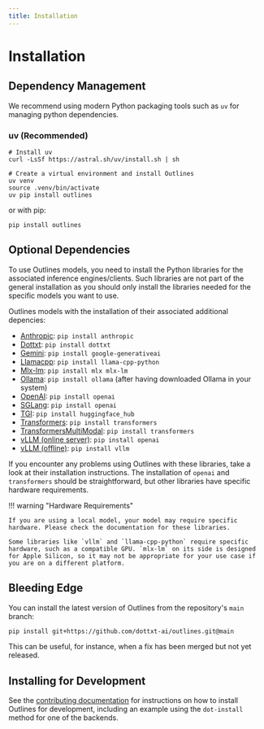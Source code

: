 ```yaml
---
title: Installation
---
```


# Installation

## Dependency Management

We recommend using modern Python packaging tools such as `uv` for managing python dependencies.

### uv (Recommended)

```shell
# Install uv
curl -LsSf https://astral.sh/uv/install.sh | sh

# Create a virtual environment and install Outlines
uv venv
source .venv/bin/activate
uv pip install outlines
```

or with pip:

```shell
pip install outlines
```





## Optional Dependencies

To use Outlines models, you need to install the Python libraries for the associated inference engines/clients. Such libraries are not part of the general installation as you should only install the libraries needed for the specific models you want to use.

Outlines models with the installation of their associated additional depencies:

- [Anthropic](features/models/anthropic.md): `pip install anthropic`
- [Dottxt](features/models/dottxt.md): `pip install dottxt`
- [Gemini](features/models/gemini.md): `pip install google-generativeai`
- [Llamacpp](features/models/llamacpp.md): `pip install llama-cpp-python`
- [Mlx-lm](features/models/mlxlm.md): `pip install mlx mlx-lm`
- [Ollama](features/models/ollama.md): `pip install ollama` (after having downloaded Ollama in your system)
- [OpenAI](features/models/openai.md): `pip install openai`
- [SGLang](features/models/sglang.md): `pip install openai`
- [TGI](features/models/tgi.md): `pip install huggingface_hub`
- [Transformers](features/models/transformers.md): `pip install transformers`
- [TransformersMultiModal](features/models/transformers_multimodal.md): `pip install transformers`
- [vLLM (online server)](features/models/vllm.md): `pip install openai`
- [vLLM (offline)](features/models/vllm_offline.md): `pip install vllm`

If you encounter any problems using Outlines with these libraries, take a look at their installation instructions. The installation of `openai` and `transformers` should be straightforward, but other libraries have specific hardware requirements.

!!! warning "Hardware Requirements"

    If you are using a local model, your model may require specific hardware. Please check the documentation for these libraries.

    Some libraries like `vllm` and `llama-cpp-python` require specific hardware, such as a compatible GPU. `mlx-lm` on its side is designed for Apple Silicon, so it may not be appropriate for your use case if you are on a different platform.

## Bleeding Edge

You can install the latest version of Outlines from the repository's `main` branch:

```sh
pip install git+https://github.com/dottxt-ai/outlines.git@main
```

This can be useful, for instance, when a fix has been merged but not yet released.

## Installing for Development

See the [contributing documentation](community/contribute.md) for instructions on how to install Outlines for development, including an example using the `dot-install` method for one of the backends.
